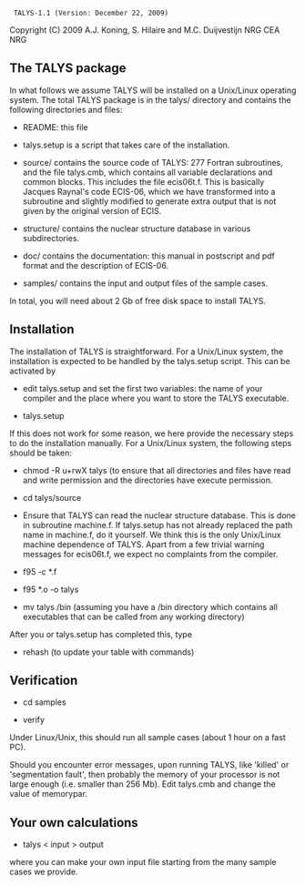      TALYS-1.1 (Version: December 22, 2009)

 Copyright (C) 2009  A.J. Koning, S. Hilaire and M.C. Duijvestijn
                         NRG          CEA              NRG

The TALYS package
-----------------

In what follows we assume TALYS will be installed on a Unix/Linux 
operating system. The total TALYS package is in the talys/ directory and 
contains the following directories and files:

- README: this file

- talys.setup is a script that takes care of the installation.

- source/ contains the source code of TALYS: 277 Fortran subroutines, and the 
  file talys.cmb, which contains all variable declarations and common blocks.
  This includes the file ecis06t.f. This is basically Jacques Raynal's code 
  ECIS-06, which we have transformed into a subroutine and slightly modified 
  to generate extra output that is not given by the original version of ECIS.

- structure/ contains the nuclear structure database in various subdirectories. 

- doc/ contains the documentation: this manual in postscript and pdf format and 
  the description of ECIS-06.

- samples/ contains the input and output files of the sample cases.

In total, you will need about 2 Gb of free disk space to install TALYS.

Installation
------------

The installation of TALYS is straightforward.
For a Unix/Linux system, the installation is expected to be handled by the 
talys.setup script. This can be activated by

- edit talys.setup and set the first two variables: the name of your compiler 
  and the place where you want to store the TALYS executable.

- talys.setup

If this does not work for some reason, we here provide the necessary steps to 
do the installation manually. For a Unix/Linux system, the following steps 
should be taken:

- chmod -R u+rwX talys 
  (to ensure that all directories and files have read and write permission and 
  the directories have execute permission. 

- cd talys/source

- Ensure that TALYS can read the nuclear structure database. This is done
  in subroutine machine.f. If talys.setup has not already replaced the path 
  name in machine.f, do it yourself. We think this is the only Unix/Linux 
  machine dependence of TALYS. Apart from a few trivial warning messages for 
  ecis06t.f, we expect no complaints from the compiler. 

- f95 -c *.f

- f95 *.o -o talys

- mv talys /bin 
  (assuming you have a /bin directory which contains all executables that can 
  be called from any working directory)

After you or talys.setup has completed this, type

- rehash
  (to update your table with commands)

Verification
------------

- cd samples

- verify

Under Linux/Unix, this should run all sample cases (about 1 hour on
a fast PC).

Should you encounter error messages, upon running TALYS, like 'killed' or
'segmentation fault', then probably the memory of your processor is not large
enough (i.e. smaller than 256 Mb). Edit talys.cmb and change the value of 
memorypar.

Your own calculations
---------------------

- talys < input > output

where you can make your own input file starting from the many sample cases
we provide.
